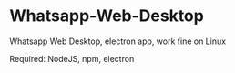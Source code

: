 # Whatsapp-Web-Desktop

Whatsapp Web Desktop, electron app, work fine on Linux

Required: NodeJS, npm, electron 
